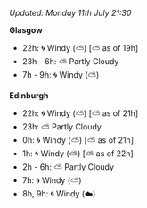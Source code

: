 *Updated: Monday 11th July 21:30*

**Glasgow**

* 22h: :cyclone: Windy (:partly_sunny:) [:partly_sunny: as of 19h]
* 23h - 6h: :partly_sunny: Partly Cloudy
* 7h - 9h: :cyclone: Windy (:partly_sunny:)

**Edinburgh**

* 22h: :cyclone: Windy (:partly_sunny:) [:partly_sunny: as of 21h]
* 23h: :partly_sunny: Partly Cloudy
* 0h: :cyclone: Windy (:partly_sunny:) [:partly_sunny: as of 21h]
* 1h: :cyclone: Windy (:partly_sunny:) [:partly_sunny: as of 22h]
* 2h - 6h: :partly_sunny: Partly Cloudy
* 7h: :cyclone: Windy (:partly_sunny:)
* 8h, 9h: :cyclone: Windy (:cloud:)

